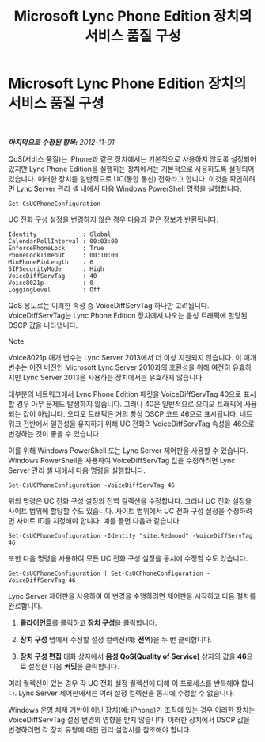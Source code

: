 ﻿---
title: Microsoft Lync Phone Edition 장치의 서비스 품질 구성
TOCTitle: Microsoft Lync Phone Edition 장치의 서비스 품질 구성
ms:assetid: a6eb2620-a512-4ab6-bdfd-eb76be43bbfe
ms:mtpsurl: https://technet.microsoft.com/ko-kr/library/JJ205137(v=OCS.15)
ms:contentKeyID: 49304630
ms.date: 08/24/2015
mtps_version: v=OCS.15
ms.translationtype: HT
---

# Microsoft Lync Phone Edition 장치의 서비스 품질 구성

 

_**마지막으로 수정된 항목:** 2012-11-01_

QoS(서비스 품질)는 iPhone과 같은 장치에서는 기본적으로 사용하지 않도록 설정되어 있지만 Lync Phone Edition을 실행하는 장치에서는 기본적으로 사용하도록 설정되어 있습니다. 이러한 장치를 일반적으로 UC(통합 통신) 전화라고 합니다. 이것을 확인하려면 Lync Server 관리 셸 내에서 다음 Windows PowerShell 명령을 실행합니다.

    Get-CsUCPhoneConfiguration

UC 전화 구성 설정을 변경하지 않은 경우 다음과 같은 정보가 반환됩니다.

    Identity             : Global
    CalendarPollInterval : 00:03:00
    EnforcePhoneLock     : True
    PhoneLockTimeout     : 00:10:00
    MinPhonePinLength    : 6
    SIPSecurityMode      : High
    VoiceDiffServTag     : 40
    Voice8021p           : 0
    LoggingLevel         : Off

QoS 용도로는 이러한 속성 중 VoiceDiffServTag 하나만 고려됩니다. VoiceDiffServTag는 Lync Phone Edition 장치에서 나오는 음성 트래픽에 할당된 DSCP 값을 나타냅니다.


> [!NOTE]
> Voice8021p 매개 변수는 Lync Server 2013에서 더 이상 지원되지 않습니다. 이 매개 변수는 이전 버전인 Microsoft Lync Server 2010과의 호환성을 위해 여전히 유효하지만 Lync Server 2013을 사용하는 장치에서는 유효하지 않습니다.



대부분의 네트워크에서 Lync Phone Edition 패킷을 VoiceDiffServTag 40으로 표시할 경우 아무 문제도 발생하지 않습니다. 그러나 40은 일반적으로 오디오 트래픽에 사용되는 값이 아닙니다. 오디오 트래픽은 거의 항상 DSCP 코드 46으로 표시됩니다. 네트워크 전반에서 일관성을 유지하기 위해 UC 전화의 VoiceDiffServTag 속성을 46으로 변경하는 것이 좋을 수 있습니다.

이를 위해 Windows PowerShell 또는 Lync Server 제어판을 사용할 수 있습니다. Windows PowerShell을 사용하여 VoiceDiffServTag 값을 수정하려면 Lync Server 관리 셸 내에서 다음 명령을 실행합니다.

    Set-CsUCPhoneConfiguration -VoiceDiffServTag 46

위의 명령은 UC 전화 구성 설정의 전역 컬렉션을 수정합니다. 그러나 UC 전화 설정을 사이트 범위에 할당할 수도 있습니다. 사이트 범위에서 UC 전화 구성 설정을 수정하려면 사이트 ID를 지정해야 합니다. 예를 들면 다음과 같습니다.

    Set-CsUCPhoneConfiguration -Identity "site:Redmond" -VoiceDiffServTag 46

또한 다음 명령을 사용하여 모든 UC 전화 구성 설정을 동시에 수정할 수도 있습니다.

    Get-CsUCPhoneConfiguration | Set-CsUCPhoneConfiguration -VoiceDiffServTag 46

Lync Server 제어판을 사용하여 이 변경을 수행하려면 제어판을 시작하고 다음 절차를 완료합니다.

1.  **클라이언트**를 클릭하고 **장치 구성**을 클릭합니다.

2.  **장치 구성** 탭에서 수정할 설정 컬렉션(예: **전역**)을 두 번 클릭합니다.

3.  **장치 구성 편집** 대화 상자에서 **음성 QoS(Quality of Service)** 상자의 값을 **46**으로 설정한 다음 **커밋**을 클릭합니다.

여러 컬렉션이 있는 경우 각 UC 전화 설정 컬렉션에 대해 이 프로세스를 반복해야 합니다. Lync Server 제어판에서는 여러 설정 컬렉션을 동시에 수정할 수 없습니다.

Windows 운영 체제 기반이 아닌 장치(예: iPhone)가 조직에 있는 경우 이러한 장치는 VoiceDiffServTag 설정 변경의 영향을 받지 않습니다. 이러한 장치에서 DSCP 값을 변경하려면 각 장치 유형에 대한 관리 설명서를 참조해야 합니다.

